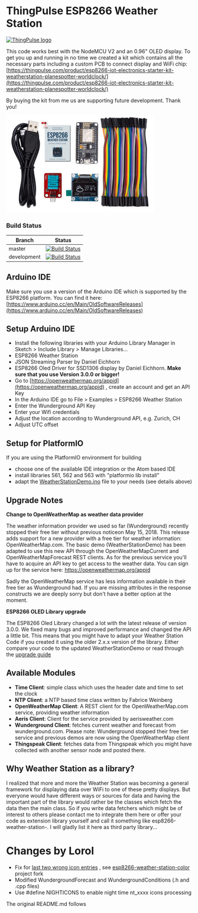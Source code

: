 # ThingPulse ESP8266 Weather Station


[![ThingPulse logo](https://thingpulse.com/assets/ThingPulse-w300.svg)](https://thingpulse.com)


This code works best with the NodeMCU V2 and an 0.96" OLED display.
To get you up and running in no time we created a kit which contains all the necessary parts including a custom PCB to connect display and WiFi chip:
[https://thingpulse.com/product/esp8266-iot-electronics-starter-kit-weatherstation-planespotter-worldclock/](https://thingpulse.com/product/esp8266-iot-electronics-starter-kit-weatherstation-planespotter-worldclock/)

By buying the kit from me us are supporting future development. Thank you!

[![ThingPulse ESP8266 WeatherStation Classic Kit](resources/ThingPulse-ESP8266-Weather-Station.jpeg)](https://thingpulse.com/product/esp8266-iot-electronics-starter-kit-weatherstation-planespotter-worldclock/)

### Build Status

| Branch  | Status |
| ------------- | ------------- |
| master  | [![Build Status](https://travis-ci.org/ThingPulse/esp8266-weather-station.svg?branch=master)](https://travis-ci.org/ThingPulse/esp8266-weather-station)  |
| development  | [![Build Status](https://travis-ci.org/ThingPulse/esp8266-weather-station.svg?branch=development)](https://travis-ci.org/ThingPulse/esp8266-weather-station)  |

## Arduino IDE

Make sure you use a version of the Arduino IDE which is supported by the ESP8266 platform. You can find it here: [https://www.arduino.cc/en/Main/OldSoftwareReleases](https://www.arduino.cc/en/Main/OldSoftwareReleases)

## Setup Arduino IDE

* Install the following libraries with your Arduino Library Manager in Sketch > Include Library > Manage Libraries...
* ESP8266 Weather Station
* JSON Streaming Parser by Daniel Eichhorn
* ESP8266 Oled Driver for SSD1306 display by Daniel Eichhorn. **Make sure that you use Version 3.0.0 or bigger!**
* Go to [https://openweathermap.org/appid](https://openweathermap.org/appid)
, create an account and get an API Key
* In the Arduino IDE go to File > Examples > ESP8266 Weather Station
* Enter  the Wunderground API Key
* Enter your Wifi credentials
* Adjust the location according to Wunderground API, e.g. Zurich, CH
* Adjust UTC offset

## Setup for PlatformIO

If you are using the PlatformIO environment for building

* choose one of the available IDE integration or the Atom based IDE
* install libraries 561, 562 and 563 with "platformio lib install"
* adapt the [WeatherStationDemo.ino](examples/WeatherStationDemo/WeatherStationDemo.ino) file to your needs (see details above)


## Upgrade Notes

**Change to OpenWeatherMap as weather data provider**

The weather information provider we used so far (Wunderground) recently stopped their free tier without previous noticeon May 15, 2018. This release adds support for a new provider with a free tier for weather information: OpenWeatherMap.com. The basic demo (WeatherStationDemo) has been adapted to use this new API through the OpenWeatherMapCurrent and OpenWeatherMapForecast REST clients. As for the previous service you'll have to acquire an API key to get access to the weather data. You can sign up for the service here: https://openweathermap.org/appid

Sadly the OpenWeatherMap service has less information available in their free tier as Wunderground had. If you are missing attributes in the response constructs we are deeply sorry but don't have a better option at the moment.

**ESP8266 OLED Library upgrade**

The ESP8266 Oled Library changed a lot with the latest release of version 3.0.0. We fixed many bugs and improved performance and changed the API a little bit. This means that you might have to adapt your Weather Station Code if you created it using the older 2.x.x version of the library. Either compare your code to the updated WeatherStationDemo or read through the [upgrade guide](https://github.com/ThingPulse/esp8266-oled-ssd1306/blob/master/UPGRADE-3.0.md)

## Available Modules
* **Time Client**: simple class which uses the header date and time to set the clock
* **NTP Client**: a NTP based time class written by Fabrice Weinberg
* **OpenWeatherMap Client**: A REST client for the OpenWeatherMap.com service, providing weather information
* **Aeris Client**: Client for the service provided by aerisweather.com
* **Wunderground Client**: fetches current weather and forecast from wunderground.com. Please note: Wunderground stopped their free tier service and previous demos are now using the OpenWeatherMap client
* **Thingspeak Client**: fetches data from Thingspeak which you might have collected with another sensor node and posted there.

## Why Weather Station as a library?

I realized that more and more the Weather Station was becoming a general framework for displaying data over WiFi to one of these pretty displays. But everyone would have different ways or sources for data and having the important part of the library would rather be the classes which fetch the data then the main class.
So if you write data fetchers which might be of interest to others please contact me to integrate them here or offer your code as extension library yourself and call it something like esp8266-weather-station-<yourservice>.
I will gladly list it here as third party library...

# Changes by Lorol

* Fix for [last two wrong icon entries](https://github.com/squix78/esp8266-weather-station-color/issues/39) , see [esp8266-weather-station-color](https://github.com/lorol/esp8266-weather-station-color) project fork
* Modified WundergroundForecast and WundergroundConditions (.h and .cpp files)
* Use #define NIGHTICONS to enable night time nt_xxxx icons processing

 The original README.md follows
